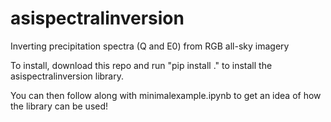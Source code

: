 # asispectralinversion
Inverting precipitation spectra (Q and E0) from RGB all-sky imagery

To install, download this repo and run "pip install ." to install the asispectralinversion library. 

You can then follow along with minimalexample.ipynb to get an idea of how the library can be used!
